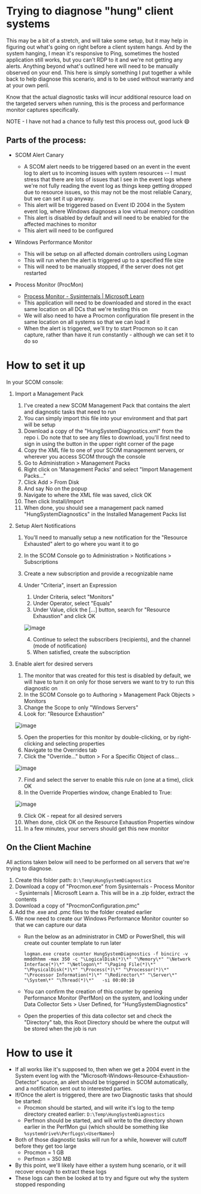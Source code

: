 # Trying to diagnose "hung" client systems

This may be a bit of a stretch, and will take some setup, but it may help in figuring out what's going on right before a client system hangs. And by the system hanging, I mean it's responsive to Ping, sometimes the hosted application still works, but you can't RDP to it and we're not getting any alerts. Anything beyond what's outlined here will need to be manually observed on your end. This here is simply something I put together a while back to help diagnose this scenario, and is to be used without warranty and at your own peril.

Know that the actual diagnostic tasks will incur additional resource load on the targeted servers when running, this is the process and performance monitor captures specifically.

NOTE - I have not had a chance to fully test this process out, good luck :smile:

## Parts of the process:

  - SCOM Alert Canary
    - A SCOM alert needs to be triggered based on an event in the event log to alert us to incoming issues with system resources -- I must stress that there are lots of issues that I see in the event logs where we're not fully reading the event log as things keep getting dropped due to resource issues, so this may not be the most reliable Canary, but we can set it up anyway. 
    - This alert will be triggered based on Event ID 2004 in the System event log, where Windows diagnoses a low virtual memory condition
    - This alert is disabled by default and will need to be enabled for the affected machines to monitor
    - This alert will need to be configured 

  - Windows Performance Monitor
    - This will be setup on all affected domain controllers using Logman
    - This will run when the alert is triggered up to a specified file size
    - This will need to be manually stopped, if the server does not get restarted

  - Process Monitor (ProcMon)
    - [Process Monitor - Sysinternals | Microsoft Learn](https://learn.microsoft.com/en-us/sysinternals/downloads/procmon)
    - This application will need to be downloaded and stored in the exact same location on all DCs that we're testing this on
    - We will also need to have a Procmon configuration file present in the same location on all systems so that we can load it
    - When the alert is triggered, we'll try to start Procmon so it can capture, rather than have it run constantly - although we can set it to do so


# How to set it up

In your SCOM console:
1. Import a Management Pack
    1. I've created a new SCOM Management Pack that contains the alert and diagnostic tasks that need to run
    2. You can simply import this file into your environment and that part will be setup
    3. Download a copy of the "HungSystemDiagnostics.xml" from the repo
      i. Do note that to see any files to download, you'll first need to sign in using the button in the upper right corner of the page
    4. Copy the XML file to one of your SCOM management servers, or wherever you access SCOM through the console
    5. Go to Administration > Management Packs
    6. Right click on 'Management Packs' and select "Import Management Packs…"
    7. Click Add > From Disk
    8. And say No on the popup
    9. Navigate to where the XML file was saved, click OK
    10. Then click Install/Import
    11. When done, you should see a management pack named "HungSystemDiagnostics" in the Installed Management Packs list
		
	
2. Setup Alert Notifications
    1. You'll need to manually setup a new notification for the "Resource Exhausted" alert to go where you want it to go
    2. In the SCOM Console go to Administration > Notifications > Subscriptions
    3. Create a new subscription and provide a recognizable name
    4. Under "Criteria", insert an Expression
        1. Under Criteria, select "Monitors"
        2. Under Operator, select "Equals"
        3. Under Value, click the […] button, search for "Resource Exhaustion" and click OK
      
          ![image](https://github.com/sepaugh/SCOM/assets/9103519/a8daaca9-293c-4ff2-a93c-319d9d5a7a40)
      
        4. Continue to select the subscribers (recipients), and the channel (mode of notification)
        5. When satisfied, create the subscription
    
3. Enable alert for desired servers
    1. The monitor that was created for this test is disabled by default, we will have to turn it on only for those servers we want to try to run this diagnostic on
    2. In the SCOM Console go to Authoring > Management Pack Objects > Monitors
    3. Change the Scope to only "Windows Servers"
    4. Look for: "Resource Exhaustion"
    
    ![image](https://github.com/sepaugh/SCOM/assets/9103519/3b8ad814-7b75-44a0-a48a-8c97df2c967c)

    
    5. Open the properties for this monitor by double-clicking, or by right-clicking and selecting properties
    6. Navigate to the Overrides tab
    7. Click the "Override…" button > For a Specific Object of class…
    
    ![image](https://github.com/sepaugh/SCOM/assets/9103519/aaca49c8-e333-4024-acf4-f6a894f77fee)
    
    7. Find and select the server to enable this rule on (one at a time), click OK
    8. In the Override Properties window, change Enabled to True:
    
    ![image](https://github.com/sepaugh/SCOM/assets/9103519/fae4a833-6399-4ca5-91d7-4c69c1413363)
    
    9. Click OK - repeat for all desired servers
    10. When done, click OK on the Resource Exhaustion Properties window
    11. In a few minutes, your servers should get this new monitor


## On the Client Machine
All actions taken below will need to be performed on all servers that we're trying to diagnose.

1. Create this folder path: `D:\Temp\HungSystemDiagnostics`
2. Download a copy of "Procmon.exe" from Sysinternals - Process Monitor - Sysinternals | Microsoft Learn
  a. This will be in a .zip folder, extract the contents
3. Download a copy of "ProcmonConfiguration.pmc"
4. Add the .exe and .pmc files to the folder created earlier
5. We now need to create our Windows Performance Monitor counter so that we can capture our data
    - Run the below as an administrator in CMD or PowerShell, this will create out counter template to run later

      ```CMD
      logman.exe create counter HungSystemDiagnostics -f bincirc -v mmddhhmm -max 350 -c "\LogicalDisk(*)\*" "\Memory\*" "\Network Interface(*)\*" "\Netlogon\*" "\Paging File(*)\*" "\PhysicalDisk(*)\*" "\Process(*)\*" "\Processor(*)\*" "\Processor Information(*)\*" "\Redirector\*" "\Server\*" "\System\*" "\Thread(*)\*"   -si 00:00:10
      ```

    - You can confirm the creation of this counter by opening Performance Monitor (PerfMon) on the system, and looking under Data Collector Sets > User Defined, for "HungSystemDiagnostics"
    - Open the properties of this data collector set and check the "Directory" tab, this Root Directory should be where the output will be stored when the job is run
	
	
# How to use it

- If all works like it's supposed to, then when we get a 2004 event in the System event log with the "Microsoft-Windows-Resource-Exhaustion-Detector" source, an alert should be triggered in SCOM automatically, and a notification sent out to interested parties.
- If/Once the alert is triggered, there are two Diagnostic tasks that should be started:
    - Procmon should be started, and will write it's log to the temp directory created earlier: `D:\Temp\HungSystemDiagnostics`
    - Perfmon should be started, and will write to the directory shown earlier in the PerfMon gui (which should be something like `%systemdrive%\PerfLogs\<UserName>`)
- Both of those diagnostic tasks will run for a while, however will cutoff before they get too large 
    - Procmon = 1 GB
    - Perfmon = 350 MB
- By this point, we'll likely have either a system hung scenario, or it will recover enough to extract these logs
- These logs can then be looked at to try and figure out why the system stopped responding

